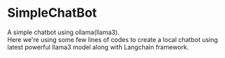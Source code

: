 # SimpleChatBot
A simple chatbot using ollama(llama3).  
Here we're using some few lines of codes to create a local chatbot using latest powerful llama3 model along with Langchain framework.

